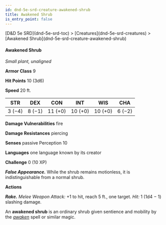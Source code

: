 ```yaml
---
id: dnd-5e-srd-creature-awakened-shrub
title: Awakened Shrub
is_entry_point: false
---
```


<breadcrumb>
[D&D 5e SRD](dnd-5e-srd-toc) >  [Creatures](dnd-5e-srd-creatures) > [Awakened Shrub](dnd-5e-srd-creature-awakened-shrub)
</breadcrumb>

#### Awakened Shrub

*Small plant, unaligned*

**Armor Class** 9

**Hit Points** 10 (3d6)

**Speed** 20 ft.

| STR    | DEX    | CON     | INT     | WIS     | CHA    |
|--------|--------|---------|---------|---------|--------|
| 3 (−4) | 8 (−1) | 11 (+0) | 10 (+0) | 10 (+0) | 6 (−2) |

**Damage Vulnerabilities** fire

**Damage Resistances** piercing

**Senses** passive Perception 10

**Languages** one language known by its creator

**Challenge** 0 (10 XP)

***False Appearance.*** While the shrub remains motionless, it is indistinguishable from a normal shrub.

**Actions**

***Rake.*** *Melee Weapon Attack:* +1 to hit, reach 5 ft., one target. *Hit:* 1 (1d4 − 1) slashing damage.

An **awakened shrub** is an ordinary shrub given sentience and mobility by the [*awaken*](dnd-5e-srd-spell-awaken) spell or similar magic.

